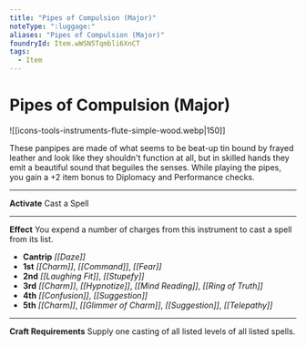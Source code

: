 ```yaml
---
title: "Pipes of Compulsion (Major)"
noteType: ":luggage:"
aliases: "Pipes of Compulsion (Major)"
foundryId: Item.wWSN5Tqmbli6XnCT
tags:
  - Item
---
```


# Pipes of Compulsion (Major)
![[icons-tools-instruments-flute-simple-wood.webp|150]]

These panpipes are made of what seems to be beat-up tin bound by frayed leather and look like they shouldn't function at all, but in skilled hands they emit a beautiful sound that beguiles the senses. While playing the pipes, you gain a +2 item bonus to Diplomacy and Performance checks.

* * *

**Activate** Cast a Spell

* * *

**Effect** You expend a number of charges from this instrument to cast a spell from its list.

*   **Cantrip** _[[Daze]]_
*   **1st** _[[Charm]]_, _[[Command]]_, _[[Fear]]_
*   **2nd** _[[Laughing Fit]]_, _[[Stupefy]]_
*   **3rd** _[[Charm]]_, _[[Hypnotize]]_, _[[Mind Reading]]_, _[[Ring of Truth]]_
*   **4th** _[[Confusion]]_, _[[Suggestion]]_
*   **5th** _[[Charm]]_, _[[Glimmer of Charm]]_, _[[Suggestion]]_, _[[Telepathy]]_

* * *

**Craft Requirements** Supply one casting of all listed levels of all listed spells.
